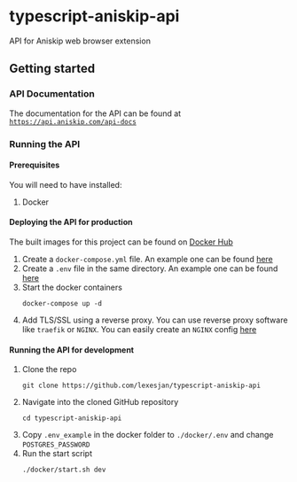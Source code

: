 # typescript-aniskip-api

API for Aniskip web browser extension

## Getting started

### API Documentation

The documentation for the API can be found at [`https://api.aniskip.com/api-docs`](https://api.aniskip.com/api-docs)

### Running the API

#### Prerequisites

You will need to have installed:

1. Docker

#### Deploying the API for production

The built images for this project can be found on [Docker Hub](https://hub.docker.com/u/lexesjan)

1. Create a `docker-compose.yml` file. An example one can be found [here](https://github.com/lexesjan/typescript-aniskip-api/blob/main/docker/docker-compose.yml)
1. Create a `.env` file in the same directory. An example one can be found [here](https://github.com/lexesjan/typescript-aniskip-api/blob/main/docker/.env_example)
1. Start the docker containers
   ```
   docker-compose up -d
   ```
1. Add TLS/SSL using a reverse proxy. You can use reverse proxy software like `traefik` or `NGINX`. You can easily create an `NGINX` config [here](https://www.digitalocean.com/community/tools/nginx)

#### Running the API for development

1. Clone the repo
   ```
   git clone https://github.com/lexesjan/typescript-aniskip-api
   ```
1. Navigate into the cloned GitHub repository
   ```
   cd typescript-aniskip-api
   ```
1. Copy `.env_example` in the docker folder to `./docker/.env` and change `POSTGRES_PASSWORD`
1. Run the start script
   ```
   ./docker/start.sh dev
   ```
